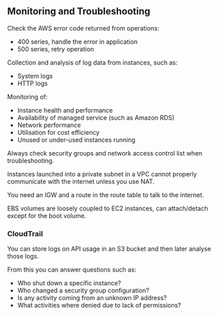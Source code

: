 ## Monitoring and Troubleshooting

Check the AWS error code returned from operations:

- 400 series, handle the error in application
- 500 series, retry operation

Collection and analysis of log data from instances, such as:

- System logs
- HTTP logs

Monitoring of:

- Instance health and performance
- Availability of managed service (such as Amazon RDS)
- Network performance
- Utilisation for cost efficiency
- Unused or under-used instances running

Always check security groups and network access control list when troubleshooting.

Instances launched into a private subnet in a VPC cannot properly communicate with the internet unless you use NAT.

You need an IGW and a route in the route table to talk to the internet.

EBS volumes are loosely coupled to EC2 instances, can attach/detach except for the boot volume.

### CloudTrail

You can store logs on API usage in an S3 bucket and then later analyse those logs.

From this you can answer questions such as:

- Who shut down a specific instance?
- Who changed a security group configuration?
- Is any activity coming from an unknown IP address?
- What activities where denied due to lack of permissions?
